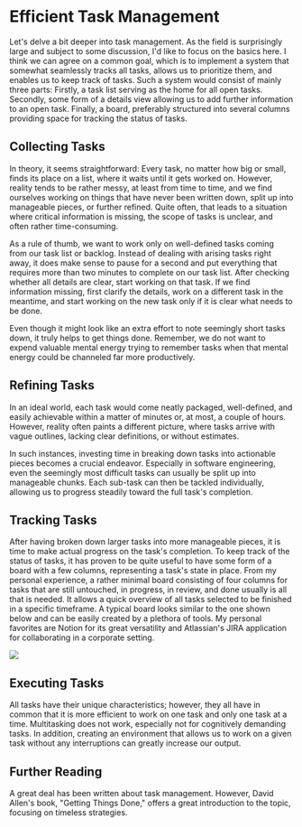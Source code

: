 <!--
date=2023-02-04
topic=Efficiency
summary=Describes an effective task management system for getting stuff done.
-->

# Efficient Task Management

Let's delve a bit deeper into task management. As the field is surprisingly large and subject to some discussion, I'd like to focus on the basics here. I think we can agree on a common goal, which is to implement a system that somewhat seamlessly tracks all tasks, allows us to prioritize them, and enables us to keep track of tasks. Such a system would consist of mainly three parts: Firstly, a task list serving as the home for all open tasks. Secondly, some form of a details view allowing us to add further information to an open task. Finally, a board, preferably structured into several columns providing space for tracking the status of tasks.

## Collecting Tasks

In theory, it seems straightforward: Every task, no matter how big or small, finds its place on a list, where it waits until it gets worked on. However, reality tends to be rather messy, at least from time to time, and we find ourselves working on things that have never been written down, split up into manageable pieces, or further refined. Quite often, that leads to a situation where critical information is missing, the scope of tasks is unclear, and often rather time-consuming.

As a rule of thumb, we want to work only on well-defined tasks coming from our task list or backlog. Instead of dealing with arising tasks right away, it does make sense to pause for a second and put everything that requires more than two minutes to complete on our task list. After checking whether all details are clear, start working on that task. If we find information missing, first clarify the details, work on a different task in the meantime, and start working on the new task only if it is clear what needs to be done.

Even though it might look like an extra effort to note seemingly short tasks down, it truly helps to get things done. Remember, we do not want to expend valuable mental energy trying to remember tasks when that mental energy could be channeled far more productively.

## Refining Tasks

In an ideal world, each task would come neatly packaged, well-defined, and easily achievable within a matter of minutes or, at most, a couple of hours. However, reality often paints a different picture, where tasks arrive with vague outlines, lacking clear definitions, or without estimates.

In such instances, investing time in breaking down tasks into actionable pieces becomes a crucial endeavor. Especially in software engineering, even the seemingly most difficult tasks can usually be split up into manageable chunks. Each sub-task can then be tackled individually, allowing us to progress steadily toward the full task's completion.

## Tracking Tasks

After having broken down larger tasks into more manageable pieces, it is time to make actual progress on the task's completion. To keep track of the status of tasks, it has proven to be quite useful to have some form of a board with a few columns, representing a task's state in place. From my personal experience, a rather minimal board consisting of four columns for tasks that are still untouched, in progress, in review, and done usually is all that is needed. It allows a quick overview of all tasks selected to be finished in a specific timeframe. A typical board looks similar to the one shown below and can be easily created by a plethora of tools. My personal favorites are Notion for its great versatility and Atlassian's JIRA application for collaborating in a corporate setting.

<img class='full-width' src='assets/posts/efficient-engineering/205_task_management/Jira-dashboard.png'>

## Executing Tasks

All tasks have their unique characteristics; however, they all have in common that it is more efficient to work on one task and only one task at a time. Multitasking does not work, especially not for cognitively demanding tasks. In addition, creating an environment that allows us to work on a given task without any interruptions can greatly increase our output.

## Further Reading

A great deal has been written about task management. However, David Allen's book, "Getting Things Done," offers a great introduction to the topic, focusing on timeless strategies.